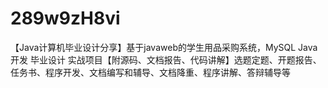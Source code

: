 # 289w9zH8vi
【Java计算机毕业设计分享】基于javaweb的学生用品采购系统，MySQL Java开发 毕业设计 实战项目【附源码、文档报告、代码讲解】选题定题、开题报告、任务书、程序开发、文档编写和辅导、文档降重、程序讲解、答辩辅导等
